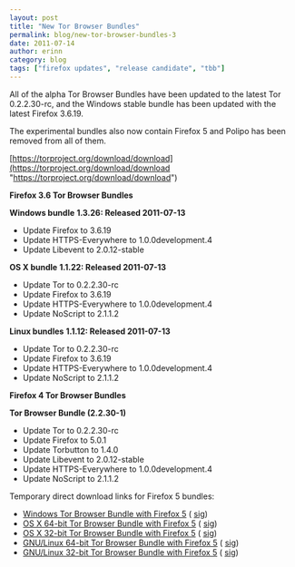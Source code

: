 ```yaml
---
layout: post
title: "New Tor Browser Bundles"
permalink: blog/new-tor-browser-bundles-3
date: 2011-07-14
author: erinn
category: blog
tags: ["firefox updates", "release candidate", "tbb"]
---
```


All of the alpha Tor Browser Bundles have been updated to the latest Tor
0.2.2.30-rc, and the Windows stable bundle has been updated with the latest
Firefox 3.6.19.

The experimental bundles also now contain Firefox 5 and Polipo has been removed
from all of them.

[https://torproject.org/download/download](https://torproject.org/download/download "https://torproject.org/download/download")

**Firefox 3.6 Tor Browser Bundles**

**Windows bundle**
**1.3.26: Released 2011-07-13**

- Update Firefox to 3.6.19
- Update HTTPS-Everywhere to 1.0.0development.4
- Update Libevent to 2.0.12-stable

**OS X bundle**
**1.1.22: Released 2011-07-13**

- Update Tor to 0.2.2.30-rc
- Update Firefox to 3.6.19
- Update HTTPS-Everywhere to 1.0.0development.4
- Update NoScript to 2.1.1.2

**Linux bundles**
**1.1.12: Released 2011-07-13**

- Update Tor to 0.2.2.30-rc
- Update Firefox to 3.6.19
- Update HTTPS-Everywhere to 1.0.0development.4
- Update NoScript to 2.1.1.2

**Firefox 4 Tor Browser Bundles**

**Tor Browser Bundle (2.2.30-1)**

- Update Tor to 0.2.2.30-rc
- Update Firefox to 5.0.1
- Update Torbutton to 1.4.0
- Update Libevent to 2.0.12-stable
- Update HTTPS-Everywhere to 1.0.0development.4
- Update NoScript to 2.1.1.2

Temporary direct download links for Firefox 5 bundles:

- [Windows Tor Browser Bundle with Firefox 5](https://torproject.org/dist/torbrowser/tor-browser-2.2.30-2-alpha_en-US.exe) ( [sig](https://torproject.org/dist/torbrowser/tor-browser-2.2.30-2-alpha_en-US.ex.asc))
- [OS X 64-bit Tor Browser Bundle with Firefox 5](https://torproject.org/dist/torbrowser/osx/TorBrowser-2.2.30-2-alpha-osx-x86_64-en-US.zip) ( [sig](https://torproject.org/dist/torbrowser/osx/TorBrowser-2.2.30-2-alpha-osx-x86_64-en-US.zip.asc))
- [OS X 32-bit Tor Browser Bundle with Firefox 5](https://torproject.org/dist/torbrowser/osx/TorBrowser-2.2.30-2-alpha-osx-i386-en-US.zip) ( [sig](https://torproject.org/dist/torbrowser/osx/TorBrowser-2.2.30-2-alpha-osx-i386-en-US.zip.asc))
- [GNU/Linux 64-bit Tor Browser Bundle with Firefox 5](https://torproject.org/dist/torbrowser/linux/tor-browser-gnu-linux-x86_64-2.2.30-1-alpha-en-US.tar.gz) ( [sig](https://torproject.org/dist/torbrowser/linux/tor-browser-gnu-linux-x86_64-2.2.30-1-alpha-en-US.tar.gz.asc))
- [GNU/Linux 32-bit Tor Browser Bundle with Firefox 5](https://torproject.org/dist/torbrowser/linux/tor-browser-gnu-linux-i686-2.2.30-1-alpha-en-US.tar.gz) ( [sig](https://torproject.org/dist/torbrowser/linux/tor-browser-gnu-linux-i686-2.2.30-1-alpha-en-US.tar.gz.asc))

